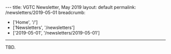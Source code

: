 \---
title: VGTC Newsletter, May 2019
layout: default
permalink: /newsletters/2019-05-01
breadcrumb:
  - ['Home', '/']
  - ['Newsletters', '/newsletters']
  - ['2019-05-01', '/newsletters/2019-05-01']
---

TBD.
